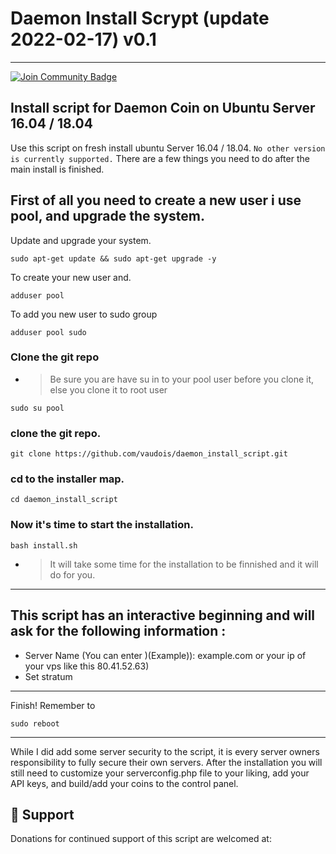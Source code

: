 # Daemon Install Scrypt (update 2022-02-17) v0.1
***********************************************
<a href="https://discord.gg/xfSwnN7J"><img src="https://img.shields.io/discord/904564600354254898.svg?style=flat&label=Discord %3C3%20&color=7289DA%22" alt="Join Community Badge"/></a>





###

## Install script for Daemon Coin on Ubuntu Server 16.04 / 18.04

Use this script on fresh install ubuntu Server 16.04 / 18.04. ``` No other version is currently supported. ``` There are a few things you need to do after the main install is finished.

## First of all you need to create a new user i use pool, and upgrade the system.

Update and upgrade your system.
```
sudo apt-get update && sudo apt-get upgrade -y
```
To create your new user and.
```
adduser pool
```
To add you new user to sudo group
```
adduser pool sudo
```
###

### Clone the git repo
- > Be sure you are have su in to your pool user before you clone it, else you clone it to root user

```
sudo su pool
```
### clone the git repo.
```
git clone https://github.com/vaudois/daemon_install_script.git
```
### cd to the installer map.
```
cd daemon_install_script
```
### Now it's time to start the installation.
```
bash install.sh
```
- > It will take some time for the installation to be finnished and it will do for you.

***********************************

## This script has an interactive beginning and will ask for the following information :

- Server Name (You can enter )(Example)): example.com or your ip of your vps like this 80.41.52.63)
- Set stratum

***********************************

Finish! Remember to 
```
sudo reboot
```

*****************************************************************************

While I did add some server security to the script, it is every server owners responsibility to fully secure their own servers. After the installation you will still need to customize your serverconfig.php file to your liking, add your API keys, and build/add your coins to the control panel.

## 🎁 Support

Donations for continued support of this script are welcomed at:

